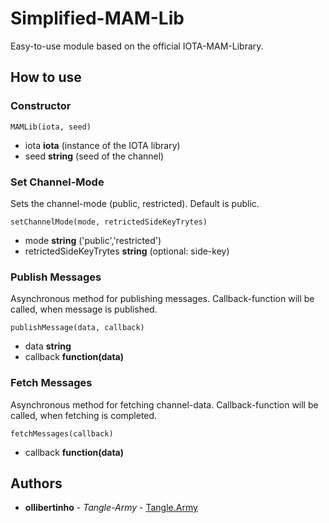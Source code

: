 # Simplified-MAM-Lib
Easy-to-use module based on the official IOTA-MAM-Library.

## How to use

### Constructor

```
MAMLib(iota, seed) 
```
* iota **iota** (instance of the IOTA library)
* seed **string** (seed of the channel)

### Set Channel-Mode 

Sets the channel-mode (public, restricted).
Default is public.

```
setChannelMode(mode, retrictedSideKeyTrytes)
```
* mode **string** ('public','restricted')
* retrictedSideKeyTrytes **string** (optional: side-key)

### Publish Messages

Asynchronous method for publishing messages. Callback-function will be called, when message is published.

```
publishMessage(data, callback)
```

* data **string**
* callback **function(data)**

### Fetch Messages

Asynchronous method for fetching channel-data. Callback-function will be called, when fetching is completed.

```
fetchMessages(callback)
```

* callback **function(data)**

## Authors

* **ollibertinho** - *Tangle-Army* - [Tangle.Army](https://tangle.army)
